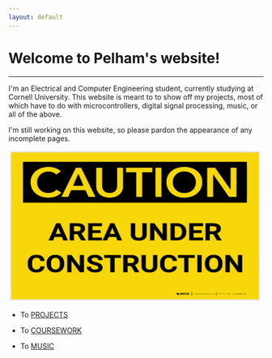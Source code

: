 ```yaml
---
layout: default
---
```


# Welcome to Pelham's website!

* * * 

I'm an Electrical and Computer Engineering student, currently studying at Cornell University. This website is  meant to to show off my projects, most of which have to do  with microcontrollers, digital signal processing, music, or all of the above. 

I'm still working on this website, so please pardon the appearance of any incomplete pages.

<img src="underconstruction.jpg" height="300" width="500">
    
 - To [PROJECTS](projects.md) 

 - To [COURSEWORK](coursework.md) 
  
 - To [MUSIC](music.MD)